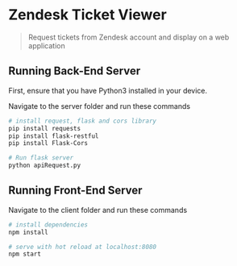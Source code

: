 # Zendesk Ticket Viewer

> Request tickets from Zendesk account and display on a web application

## Running Back-End Server

First, ensure that you have Python3 installed in your device.

Navigate to the server folder and run these commands

``` bash
# install request, flask and cors library
pip install requests
pip install flask-restful
pip install Flask-Cors

# Run flask server
python apiRequest.py

```



## Running Front-End Server

Navigate to the client folder and run these commands

``` bash
# install dependencies
npm install

# serve with hot reload at localhost:8080
npm start

```


